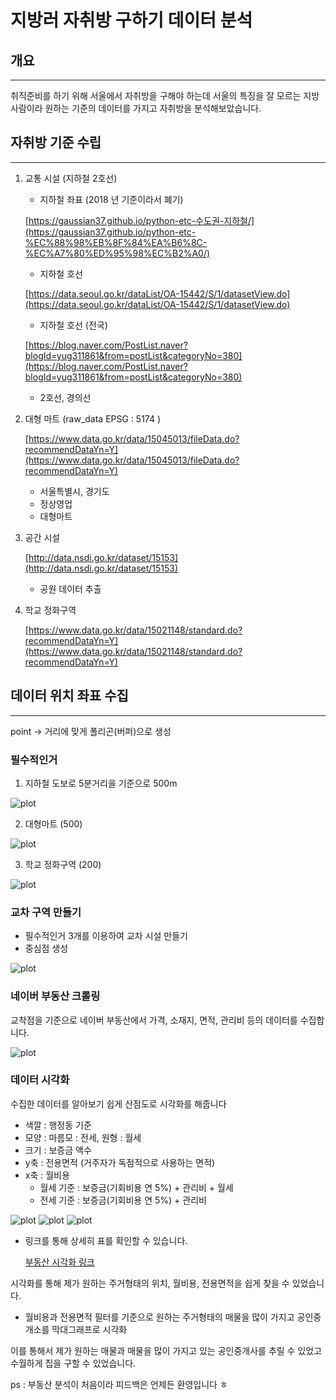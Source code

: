 # 지방러 자취방 구하기 데이터 분석
## 개요
---

취직준비를 하기 위해 서울에서 자취방을 구해야 하는데 서울의 특징을 잘 모르는 지방 사람이라  원하는 기준의 데이터를 가지고 자취방을 분석해보았습니다.

## 자취방 기준 수립

---

1. 교통 시설 (지하철 2호선) 
    - 지하철 좌표  (2018 년 기준이라서 폐기)
    
    [https://gaussian37.github.io/python-etc-수도권-지하철/](https://gaussian37.github.io/python-etc-%EC%88%98%EB%8F%84%EA%B6%8C-%EC%A7%80%ED%95%98%EC%B2%A0/)
    
    - 지하철 호선
    
    [https://data.seoul.go.kr/dataList/OA-15442/S/1/datasetView.do](https://data.seoul.go.kr/dataList/OA-15442/S/1/datasetView.do)
    
    - 지하철 호선 (전국)
    
    [https://blog.naver.com/PostList.naver?blogId=yug311861&from=postList&categoryNo=380](https://blog.naver.com/PostList.naver?blogId=yug311861&from=postList&categoryNo=380)
    
    - 2호선, 경의선
2. 대형 마트 (raw_data EPSG : 5174 )
    
    [https://www.data.go.kr/data/15045013/fileData.do?recommendDataYn=Y](https://www.data.go.kr/data/15045013/fileData.do?recommendDataYn=Y)
    
    - 서울특별시, 경기도
    - 정상영업
    - 대형마트
3. 공간 시설 
    
    [http://data.nsdi.go.kr/dataset/15153](http://data.nsdi.go.kr/dataset/15153)
    
    - 공원 데이터 추출
4. 학교 정화구역 
    
    [https://www.data.go.kr/data/15021148/standard.do?recommendDataYn=Y](https://www.data.go.kr/data/15021148/standard.do?recommendDataYn=Y)
    

## 데이터 위치 좌표 수집

---

point → 거리에 맞게 폴리곤(버퍼)으로 생성

### 필수적인거

1. 지하철 도보로 5분거리을 기준으로 500m

![plot](./image/1.png)


2. 대형마트 (500)

![plot](./image/2.png)

3. 학교 정화구역 (200)

![plot](./image/3.png)


### 교차 구역 만들기

- 필수적인거 3개를 이용하여 교차 시설 만들기
- 중심점 생성

![plot](./image/4.png)

### 네이버 부동산 크롤링

교착점을 기준으로 네이버 부동산에서 가격, 소재지, 면적, 관리비 등의 데이터를 수집합니다.

![plot](./image/5.jpg)

### 데이터 시각화

수집한 데이터를 알아보기 쉽게 산점도로 시각화를 해줍니다 

- 색깔 : 행정동 기준
- 모양 : 마름모 : 전세, 원형 : 월세
- 크기 : 보증금 액수
- y축 : 전용면적 (거주자가 독점적으로 사용하는 면적)
- x축 : 월비용
    - 월세 기준 : 보증금(기회비용 연 5%) + 관리비 + 월세
    - 전세 기준 : 보증금(기회비용 연 5%) + 관리비

![plot](./image/6.png)
![plot](./image/7.jpg)
![plot](./image/8.jpg)
- 링크를 통해 상세히 표를 확인할 수 있습니다.

    [부동산 시각화 링크](https://plotly.com/~wodud2970/1/)

시각화를 통해 제가 원하는 주거형태의 위치, 월비용, 전용면적을 쉽게 찾을 수 있었습니다.

- 월비용과 전용면적 필터를 기준으로 원하는 주거형태의 매물을 많이 가지고 공인중개소를 막대그래프로 시각화



이를 통해서 제가 원하는 매물과 매물을 많이 가지고 있는 공인중개사를 추릴 수 있었고 수월하게 집을 구할 수 있었습니다.

ps : 부동산 분석이 처음이라 피드백은 언제든 환영입니다 ㅎ

